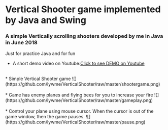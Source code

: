 Vertical Shooter game implemented by Java and Swing
===

### A simple Vertically scrolling shooters developed by me in Java in June 2018
Just for practice Java and for fun



* A short demo video on Youtube:[Click to see DEMO on Youtube](https://youtu.be/rv6eTaaqph8)


<br>
* Simple Vertical Shooter game
![](https://github.com/lywme/VerticalShooter/raw/master/shootergame.png)

<br>
<br>
* Game has enemy planes and flying bees for you to increase your fire
![](https://github.com/lywme/VerticalShooter/raw/master/gameplay.png)


<br>
<br>
* Control your plane using mouse cursor. When the cursor is out of the game window, then the game pauses.
![](https://github.com/lywme/VerticalShooter/raw/master/pause.png)
